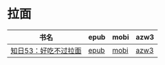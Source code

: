 # 拉面

| 书名 | epub | mobi | azw3 |
| --- | --- | --- | --- |
| [知日53：好吃不过拉面](http://ct.dalanmei.com/f/31084289-572114275-9b84ae) | [epub](http://ct.dalanmei.com/f/31084289-572114275-9b84ae) | [mobi](http://ct.dalanmei.com/f/31084289-571713590-8e30c3) | [azw3](http://ct.dalanmei.com/f/31084289-572128643-2e8ffe) |
